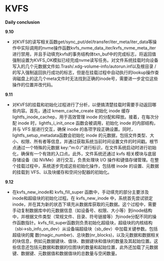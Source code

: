# KVFS
**Daily conclusion**

**9.10**
- 对KVFS的读写相关函数get/sync_put/del/transfer/iter_meta/iter_data等操作中实际调用的nvme操作函数kvfs_nvme_data_iter/kvfs_nvme_meta_iter进行禁用，并且手动填充kvfs的事务结构体txn_buf中的完成标志，将返回值强制设置为KVFS_OK模拟已经完成nvme读写任务。对文件系统挂载时向设备写入的几个元数据文件如.Trash/.xdg-volume-info/autorun.inf以及根目录 / 的写入强制返回执行成功的标志，但是在挂载过程中自动执行的lookup操作查询磁盘上的这几个meta文件时无法找到正确的inode号，需要进一步定位这些操作的位置并改代码。

**9.11**
- 对KVFS的挂载和初始化过程进行了分析，以便搞清楚挂载时需要手动返回哪些内容。首先，通过 kmem_cache_create 初始化 inode 缓存 lightfs_inode_cachep，用于高效管理 inode 的分配和释放。接着，在每次分配 inode 时，lightfs_i_init_once 函数会被调用，初始化 inode 的内部结构，并与 VFS 层进行交互，确保 inode 的各项字段正确设置。同时，lightfs_setup_metadata函数会初始化 inode 的元数据，包括文件类型、大小、权限、所有者等信息，并通过获取系统当前时间设置文件的时间戳。根节点通过一个特殊的元数据 key:"m:0:/"进行标识，在文件系统启动时进行初始化，确保有一个有效的入口点。此外，文件系统还通过 kvfs 相关模块与底层存储设备（如 NVMe）进行交互，负责处理块 I/O 操作和键值存储管理。在整个挂载过程中，系统逐步完成这些初始化操作，包括根 inode 的设置、元数据的挂载到 VFS、以及块缓存和空间分配器的初始化。

**9.12**
- 在kvfs_new_inode和 kvfs_fill_super 函数中，手动填充的部分主要涉及inode和超级块的初始化过程。在 kvfs_new_inode 中，系统首先尝试锁定 inode，并在其为新的状态下填充从数据库获取的元数据。这个过程中，需要手动复制数据库中的元数据信息（如设备号、权限、大小等）到inode结构中，并根据文件类型（常规文件、目录、符号链接等）为inode分配不同的操作函数指针。kvfs_fill_super函数则负责初始化超级块，超级块的内核结构（sbi->sb_info_on_dev）从设备端超级块（sb_dev）中加载关键参数。包括超级块的魔 数(magic_number)、总块数(nr_blocks)，以及元数据和数据相关的块信息，例如元数据键块、值块、数据键块和值块的数量及其起始位置。这些信息还包括元数据和数据的位图块的数量和起始位置，此外还加载了元数据键、数据键、元数据值和数据值块的总数量与空闲数量。
